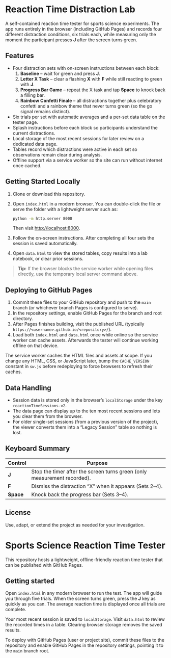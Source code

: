 # Reaction Time Distraction Lab

A self-contained reaction time tester for sports science experiments. The app runs entirely in the browser (including GitHub Pages) and records four different distraction conditions, six trials each, while measuring only the moment the participant presses **J** after the screen turns green.

## Features

- Four distraction sets with on-screen instructions between each block:
  1. **Baseline** – wait for green and press **J**.
  2. **Letter X Task** – clear a flashing **X** with **F** while still reacting to green with **J**.
  3. **Progress Bar Game** – repeat the X task and tap **Space** to knock back a filling bar.
  4. **Rainbow Confetti Finale** – all distractions together plus celebratory confetti and a rainbow theme that never turns green (so the go signal remains distinct).
- Six trials per set with automatic averages and a per-set data table on the tester page.
- Splash instructions before each block so participants understand the current distractions.
- Local storage of the most recent sessions for later review on a dedicated data page.
- Tables record which distractions were active in each set so observations remain clear during analysis.
- Offline support via a service worker so the site can run without internet once cached.

## Getting Started Locally

1. Clone or download this repository.
2. Open `index.html` in a modern browser. You can double-click the file or serve the folder with a lightweight server such as:

   ```bash
   python -m http.server 8000
   ```

   Then visit <http://localhost:8000>.
3. Follow the on-screen instructions. After completing all four sets the session is saved automatically.
4. Open `data.html` to view the stored tables, copy results into a lab notebook, or clear prior sessions.

> **Tip:** If the browser blocks the service worker while opening files directly, use the temporary local server command above.

## Deploying to GitHub Pages

1. Commit these files to your GitHub repository and push to the `main` branch (or whichever branch Pages is configured to serve).
2. In the repository settings, enable GitHub Pages for the branch and root directory.
3. After Pages finishes building, visit the published URL (typically `https://<username>.github.io/<repository>/`).
4. Load both `index.html` and `data.html` once while online so the service worker can cache assets. Afterwards the tester will continue working offline on that device.

The service worker caches the HTML files and assets at scope. If you change any HTML, CSS, or JavaScript later, bump the `CACHE_VERSION` constant in `sw.js` before redeploying to force browsers to refresh their caches.

## Data Handling

- Session data is stored only in the browser’s `localStorage` under the key `reactionTimeSessions-v2`.
- The data page can display up to the ten most recent sessions and lets you clear them from the browser.
- For older single-set sessions (from a previous version of the project), the viewer converts them into a “Legacy Session” table so nothing is lost.

## Keyboard Summary

| Control | Purpose |
| ------- | ------- |
| **J** | Stop the timer after the screen turns green (only measurement recorded). |
| **F** | Dismiss the distraction “X” when it appears (Sets 2–4). |
| **Space** | Knock back the progress bar (Sets 3–4). |

## License

Use, adapt, or extend the project as needed for your investigation.
# Sports Science Reaction Time Tester

This repository hosts a lightweight, offline-friendly reaction time tester that can be published with GitHub Pages.

## Getting started

Open `index.html` in any modern browser to run the test. The app will guide you through five trials. When the screen turns green, press the **J** key as quickly as you can. The average reaction time is displayed once all trials are complete.

Your most recent session is saved to `localStorage`. Visit `data.html` to review the recorded times in a table. Clearing browser storage removes the saved results.

To deploy with GitHub Pages (user or project site), commit these files to the repository and enable GitHub Pages in the repository settings, pointing it to the `main` branch root.
